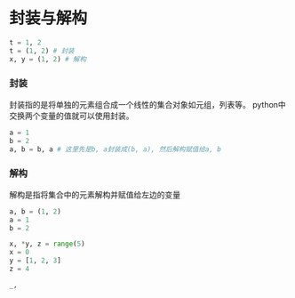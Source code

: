 # 封装与解构
``` python
t = 1, 2
t = (1, 2) # 封装
x, y = (1, 2) # 解构
```
###  封装
封装指的是将单独的元素组合成一个线性的集合对象如元组，列表等。 python中交换两个变量的值就可以使用封装。
``` python
a = 1
b = 2
a, b = b, a # 这里先是b, a封装成(b, a), 然后解构赋值给a, b
```
###  解构
解构是指将集合中的元素解构并赋值给左边的变量
``` python
a, b = (1, 2)
a = 1
b = 2

x, *y, z = range(5)
x = 0
y = [1, 2, 3]
z = 4

_, 
```
<!--stackedit_data:
eyJoaXN0b3J5IjpbLTE2MDU2MjQyMTUsLTE4MDIwMTgwNTAsOT
YyNTMzMDg5LC0yODI0MjUxNDUsMTA1ODY4NzYwMywtMjM5MTQ2
MjI0XX0=
-->